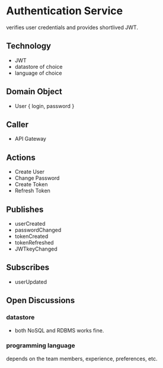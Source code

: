 # Authentication Service
verifies user credentials and provides shortlived JWT.

## Technology
- JWT
- datastore of choice
- language of choice

## Domain Object
- User { login, password }

## Caller
- API Gateway

## Actions
- Create User
- Change Password
- Create Token
- Refresh Token

## Publishes
- userCreated
- passwordChanged
- tokenCreated
- tokenRefreshed
- JWTkeyChanged

## Subscribes
- userUpdated

## Open Discussions
### datastore
- both NoSQL and RDBMS works fine.

### programming language
depends on the team members, experience, preferences, etc.
